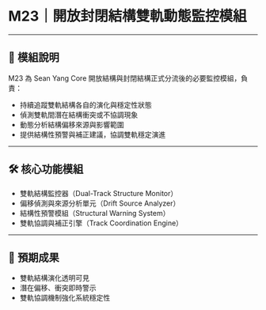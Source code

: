 # M23｜開放封閉結構雙軌動態監控模組

---

## 📘 模組說明

M23 為 Sean Yang Core 開放結構與封閉結構正式分流後的必要監控模組，負責：

- 持續追蹤雙軌結構各自的演化與穩定性狀態  
- 偵測雙軌間潛在結構衝突或不協調現象  
- 動態分析結構偏移來源與影響範圍  
- 提供結構性預警與補正建議，協調雙軌穩定演進  

---

## 🛠 核心功能模組

- 雙軌結構監控器（Dual-Track Structure Monitor）  
- 偏移偵測與來源分析單元（Drift Source Analyzer）  
- 結構性預警模組（Structural Warning System）  
- 雙軌協調與補正引擎（Track Coordination Engine）  

---

## 🎯 預期成果

- 雙軌結構演化透明可見  
- 潛在偏移、衝突即時警示  
- 雙軌協調機制強化系統穩定性  
